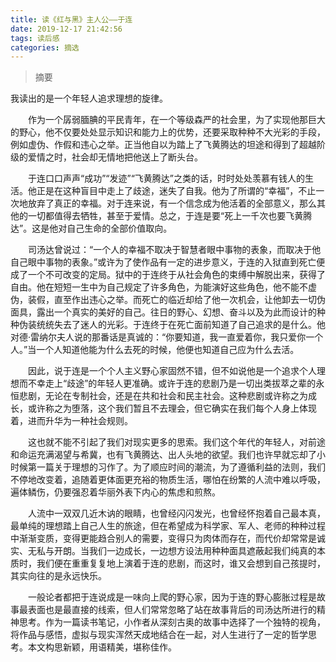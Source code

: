 ```yaml
---
title: 读《红与黑》主人公——于连
date: 2019-12-17 21:42:56
tags: 读后感
categories: 摘选
---
```


>摘要
<!--more-->


我读出的是一个年轻人追求理想的旋律。

　　作为一个孱弱腼腆的平民青年，在一个等级森严的社会里，为了实现他那巨大的野心，他不仅要处处显示知识和能力上的优势，还要采取种种不大光彩的手段，例如虚伪、作假和违心之举。正当他自以为踏上了飞黄腾达的坦途和得到了超越阶级的爱情之时，社会却无情地把他送上了断头台。

　　于连口口声声“成功”“发迹”“飞黄腾达”之类的话，时时处处羡慕有钱人的生活。他正是在这种盲目中走上了歧途，迷失了自我。他为了所谓的“幸福”，不止一次地放弃了真正的幸福。对于连来说，有一个信念成为他活着的全部意义，那么其他的一切都值得去牺牲，甚至于爱情。总之，于连是要“死上一千次也要飞黄腾达”。这是他对自己生命的全部价值取向。

　　司汤达曾说过：“一个人的幸福不取决于智慧者眼中事物的表象，而取决于他自己眼中事物的表象。”或许为了使作品有一定的进步意义，于连的入狱直到死亡便成了一个不可改变的定局。狱中的于连终于从社会角色的束缚中解脱出来，获得了自由。他在短短一生中为自己规定了许多角色，为能演好这些角色，他不能不虚伪，装假，直至作出违心之举。而死亡的临近却给了他一次机会，让他卸去一切伪面具，露出一个真实的美好的自己。往日的野心、幻想、奋斗以及为此而设计的种种伪装统统失去了迷人的光彩。于连终于在死亡面前知道了自己追求的是什么。他对德·雷纳尔夫人说的那番话是真诚的：“你要知道，我一直爱着你，我只爱你一个人。”当一个人知道他能为什么去死的时候，他便也知道自己应为什么去活。

　　因此，说于连是一个个人主义野心家固然不错，但不如说他是一个追求个人理想而不幸走上“歧途”的年轻人更准确。或许于连的悲剧乃是一切出类拔萃之辈的永恒悲剧，无论在专制社会，还是在共和社会和民主社会。这种悲剧或许称之为成长，或许称之为堕落，这个我们暂且不去理会，但它确实在我们每个人身上体现着，进而升华为一种社会规则。

　　这也就不能不引起了我们对现实更多的思索。我们这个年代的年轻人，对前途和命运充满渴望与希冀，也有飞黄腾达、出人头地的欲望。我们也许早就忘却了小时候第一篇关于理想的习作了。为了顺应时间的潮流，为了遵循利益的法则，我们不停地改变着，追随着更体面更充裕的物质生活，哪怕在纷繁的人流中难以呼吸，遍体鳞伤，仍要强忍着华丽外表下内心的焦虑和煎熬。

　　人流中一双双几近木讷的眼睛，也曾经闪闪发光，也曾经怀抱着自己最本真，最单纯的理想踏上自己人生的旅途，但在希望成为科学家、军人、老师的种种过程中渐渐变质，变得更能趋合别人的需要，变得只为肉体而存在，而代价却常常是诚实、无私与开朗。当我们一边成长，一边想方设法用种种面具遮蔽起我们纯真的本质时，我们便在重重复复地上演着于连的悲剧，而这时，谁又会想到自己孩提时，其实向往的是永远快乐。

　　一般论者都把于连说成是一味向上爬的野心家，因为于连的野心膨胀过程是故事最表面也是最直接的线索，但人们常常忽略了站在故事背后的司汤达所进行的精神思考。作为一篇读书笔记，小作者从深刻古奥的故事中选择了一个独特的视角，将作品与感悟，虚拟与现实浑然天成地结合在一起，对人生进行了一定的哲学思考。本文构思新颖，用语精美，堪称佳作。